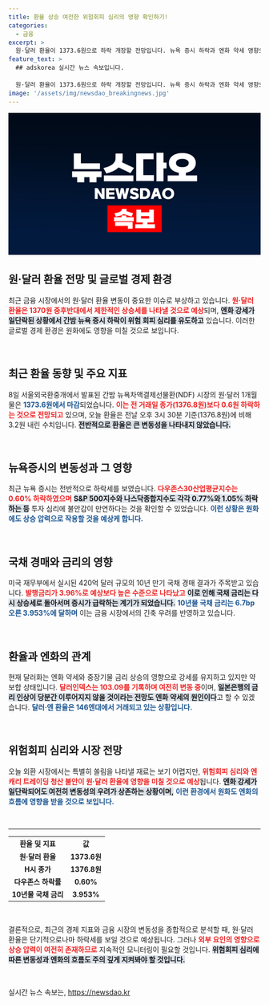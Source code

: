 ```yaml
---
title: 환율 상승 여전한 위험회피 심리의 영향 확인하기!
categories:
  - 금융
excerpt: >
  원·달러 환율이 1373.6원으로 하락 개장할 전망입니다. 뉴욕 증시 하락과 엔화 약세 영향으로 위험통화인 원화는 여전히 상승 압력을 받을 것으로 보입니다. 
feature_text: >
  ## adskorea 실시간 뉴스 속보입니다.

  원·달러 환율이 1373.6원으로 하락 개장할 전망입니다. 뉴욕 증시 하락과 엔화 약세 영향으로 위험통화인 원화는 여전히 상승 압력을 받을 것으로 보입니다. 
image: '/assets/img/newsdao_breakingnews.jpg'
---
```


<p><img src="/assets/img/newsdao_breakingnews.jpg" alt="adskorea 속보" /></p>

<h2 data-ke-size="size26">원·달러 환율 전망 및 글로벌 경제 환경</h2>

<p data-ke-size="size16">최근 금융 시장에서의 원·달러 환율 변동이 중요한 이슈로 부상하고 있습니다. <b><span style="color: #ee2323;">원·달러 환율은 1370원 중후반대에서 제한적인 상승세를 나타낼 것으로 예상</span></b>되며, <b><span style="background-color: #21538527;">엔화 강세가 일단락된 상황에서 간밤 뉴욕 증시 하락이 위험 회피 심리를 유도하고</span></b> 있습니다. 이러한 글로벌 경제 환경은 원화에도 영향을 미칠 것으로 보입니다.</p>

<p data-ke-size="size16">&nbsp;</p>

<h2 data-ke-size="size26">최근 환율 동향 및 주요 지표</h2>

<p data-ke-size="size16">8일 서울외국환중개에서 발표된 간밤 뉴욕차액결제선물환(NDF) 시장의 원·달러 1개월물은 <b><span style="color: #1a5490;">1373.6원에서 마감</span></b>되었습니다. <b><span style="color: #ee2323;">이는 전 거래일 종가(1376.8원)보다 0.6원 하락하는 것으로 전망되고</span></b> 있으며, 오늘 환율은 전날 오후 3시 30분 기준(1376.8원)에 비해 3.2원 내린 수치입니다. <b><span style="background-color: #21538527;">전반적으로 환율은 큰 변동성을 나타내지 않았습니다.</span></b></p>

<p data-ke-size="size16">&nbsp;</p>

<h2 data-ke-size="size26">뉴욕증시의 변동성과 그 영향</h2>

<p data-ke-size="size16">최근 뉴욕 증시는 전반적으로 하락세를 보였습니다. <b><span style="color: #ee2323;">다우존스30산업평균지수는 0.60% 하락하였으며</span></b> <b><span style="background-color: #21538527;">S&P 500지수와 나스닥종합지수도 각각 0.77%와 1.05% 하락하는 등</span></b> 투자 심리에 불안감이 만연하다는 것을 확인할 수 있었습니다. <b><span style="color: #1a5490;">이런 상황은 원화에도 상승 압력으로 작용할 것을 예상케 합니다.</span></b></p>

<p data-ke-size="size16">&nbsp;</p>

<h2 data-ke-size="size26">국채 경매와 금리의 영향</h2>

<p data-ke-size="size16">미국 재무부에서 실시된 420억 달러 규모의 10년 만기 국채 경매 결과가 주목받고 있습니다. <b><span style="color: #ee2323;">발행금리가 3.96%로 예상보다 높은 수준으로 나타났고</span></b> <b><span style="background-color: #21538527;">이로 인해 국채 금리는 다시 상승세로 돌아서며 증시가 급락하는 계기가 되었습니다.</span></b> <b><span style="color: #1a5490;">10년물 국채 금리는 6.7bp 오른 3.953%에 달하며</span></b> 이는 금융 시장에서의 긴축 우려를 반영하고 있습니다.</p>

<p data-ke-size="size16">&nbsp;</p>

<h2 data-ke-size="size26">환율과 엔화의 관계</h2>

<p data-ke-size="size16">현재 달러화는 엔화 약세와 중장기물 금리 상승의 영향으로 강세를 유지하고 있지만 약보합 상태입니다. <b><span style="color: #ee2323;">달러인덱스는 103.09를 기록하며 여전히 변동 중</span></b>이며, <b><span style="background-color: #21538527;">일본은행의 금리 인상이 당분간 이루어지지 않을 것이라는 전망도 엔화 약세의 원인이다</span></b>고 할 수 있겠습니다. <b><span style="color: #1a5490;">달러·엔 환율은 146엔대에서 거래되고 있는 상황입니다.</span></b></p>

<p data-ke-size="size16">&nbsp;</p>

<h2 data-ke-size="size26">위험회피 심리와 시장 전망</h2>

<p data-ke-size="size16">오늘 외환 시장에서는 특별히 쏠림을 나타낼 재료는 보기 어렵지만, <b><span style="color: #ee2323;">위험회피 심리와 엔 캐리 트레이딩 청산 불안이 원·달러 환율에 영향을 미칠 것으로 예상</span></b>됩니다. <b><span style="background-color: #21538527;">엔화 강세가 일단락되어도 여전히 변동성의 우려가 상존하는 상황이며,</span></b> <b><span style="color: #1a5490;">이런 환경에서 원화도 엔화의 흐름에 영향을 받을 것으로 보입니다.</span></b></p>

<p data-ke-size="size16">&nbsp;</p>

<hr>

<table style="width: 100%; border-collapse: collapse;">
  <tr>
    <th style="text-align: center;"><b>환율 및 지표</b></th>
    <th style="text-align: center;"><b>값</b></th>
  </tr>
  <tr>
    <td style="text-align: center; height: 17px;"><b>원·달러 환율</b></td>
    <td style="text-align: center; height: 17px;"><b>1373.6원</b></td>
  </tr>
  <tr>
    <td style="text-align: center; height: 17px;"><b>H시 종가</b></td>
    <td style="text-align: center; height: 17px;"><b>1376.8원</b></td>
  </tr>
  <tr>
    <td style="text-align: center; height: 17px;"><b>다우존스 하락률</b></td>
    <td style="text-align: center; height: 17px;"><b>0.60%</b></td>
  </tr>
  <tr>
    <td style="text-align: center; height: 17px;"><b>10년물 국채 금리</b></td>
    <td style="text-align: center; height: 17px;"><b>3.953%</b></td>
  </tr>
</table>

<p data-ke-size="size16">&nbsp;</p>

<p data-ke-size="size16">결론적으로, 최근의 경제 지표와 금융 시장의 변동성을 종합적으로 분석할 때, 원·달러 환율은 단기적으로나마 하락세를 보일 것으로 예상됩니다. 그러나 <b><span style="color: #ee2323;">외부 요인의 영향으로 상승 압력이 여전히 존재하므로</span></b> 지속적인 모니터링이 필요할 것입니다. <b><span style="background-color: #21538527;">위험회피 심리에 따른 변동성과 엔화의 흐름도 주의 깊게 지켜봐야 할 것입니다.</span></b></p>

<p data-ke-size="size16">&nbsp;</p> 
실시간 뉴스 속보는, <a href="https://newsdao.kr" rel="dofollow">https://newsdao.kr</a>


